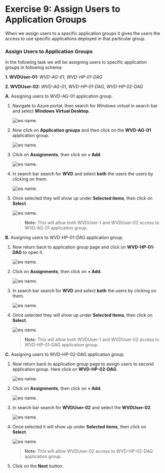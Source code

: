 # Exercise 9: Assign Users to Application Groups

When we assign users to a specific application groups it gives the users the access to use specific applications deployed in that particular group.
   
   
### **Assign Users to Application Groups**

In the following task we will be assigning users to specific application groups in following schema:

 **1. WVDUser-01:** *WVD-AG-01, WVD-HP-01-DAG*

 **2. WVDUser-02:** *WVD-AG-01, WVD-HP-01-DAG, WVD-HP-02-DAG*



**A.** Assigning users to WVD-AG-01 application group.


1. Navigate to Azure portal, then search for *Windows virtual* in search bar and select **Windows Virtual Desktop**.

   ![ws name.](media/a109.png)
   
2. Now click on **Application groups** and then click on the **WVD-AG-01** application group.

   ![ws name.](media/a32.png)
  
3. Click on **Assignments**, then click on **+ Add**.

   ![ws name.](media/a36.png)
  
4. In search bar search for **WVD** and select **both** the users the users by clicking on them.

   ![ws name.](media/a37.png)
   
5. Once selected they will show up under **Selected items**, then click on **Select**.

   ![ws name.](media/a38.png)

   >**Note:** This will allow both WVDUser-1 and WVDUser-02 access to WVD-AG-01 application group.

**B.** Assigning users to WVD-HP-01-DAG application group.

1. Now return back to application group page and click on **WVD-HP-01-DAG** to open it.
  
   ![ws name.](media/a39.png)
  
2. Click on **Assignments**, then click on **+ Add**.

   ![ws name.](media/a40.png)

3. In search bar search for **WVD** and select **both** the users by clicking on them.

   ![ws name.](media/a37.png)
  
4. Once selected they will show up under **Selected items**, then click on **Select**.

   ![ws name.](media/a38.png)
   
   
   >**Note:** This will allow both WVDUser-1 and WVDUser-02 access to WVD-HP-01-DAG application group.

**C.** Assigning users to WVD-HP-02-DAG application group.


1. Now return back to application group page to assign users to second application group. Here click on **WVD-HP-02-DAG**.

   ![ws name.](media/a41.png)
   
2. Click on **Assignments**, then click on **+ Add**.

   ![ws name.](media/a42.png)
  
3. In search bar search for **WVDUser-02** and select the **WVDUser-02**.

   ![ws name.](media/a43.png)
  
5. Once selected it will show up under **Selected items**, then click on **Select**.

   ![ws name.](media/a44.png)
   
   >**Note:** This will allow WVDUser-02 access to WVD-HP-02-DAG application group.   

6. Click on the **Next** button.



